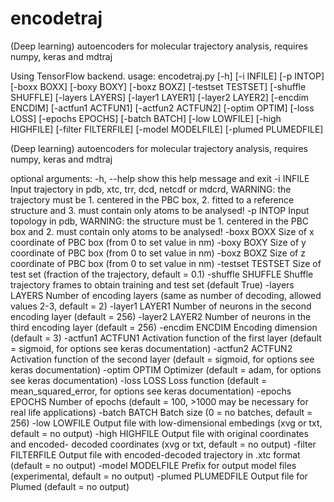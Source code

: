 # encodetraj
(Deep learning) autoencoders for molecular trajectory analysis, requires
numpy, keras and mdtraj

Using TensorFlow backend.
usage: encodetraj.py [-h] [-i INFILE] [-p INTOP] [-boxx BOXX] [-boxy BOXY]
                     [-boxz BOXZ] [-testset TESTSET] [-shuffle SHUFFLE]
                     [-layers LAYERS] [-layer1 LAYER1] [-layer2 LAYER2]
                     [-encdim ENCDIM] [-actfun1 ACTFUN1] [-actfun2 ACTFUN2]
                     [-optim OPTIM] [-loss LOSS] [-epochs EPOCHS]
                     [-batch BATCH] [-low LOWFILE] [-high HIGHFILE]
                     [-filter FILTERFILE] [-model MODELFILE]
                     [-plumed PLUMEDFILE]

(Deep learning) autoencoders for molecular trajectory analysis, requires
numpy, keras and mdtraj

optional arguments:
  -h, --help          show this help message and exit
  -i INFILE           Input trajectory in pdb, xtc, trr, dcd, netcdf or mdcrd,
                      WARNING: the trajectory must be 1. centered in the PBC
                      box, 2. fitted to a reference structure and 3. must
                      contain only atoms to be analysed!
  -p INTOP            Input topology in pdb, WARNING: the structure must be 1.
                      centered in the PBC box and 2. must contain only atoms
                      to be analysed!
  -boxx BOXX          Size of x coordinate of PBC box (from 0 to set value in
                      nm)
  -boxy BOXY          Size of y coordinate of PBC box (from 0 to set value in
                      nm)
  -boxz BOXZ          Size of z coordinate of PBC box (from 0 to set value in
                      nm)
  -testset TESTSET    Size of test set (fraction of the trajectory, default =
                      0.1)
  -shuffle SHUFFLE    Shuffle trajectory frames to obtain training and test
                      set (default True)
  -layers LAYERS      Number of encoding layers (same as number of decoding,
                      allowed values 2-3, default = 2)
  -layer1 LAYER1      Number of neurons in the second encoding layer (default
                      = 256)
  -layer2 LAYER2      Number of neurons in the third encoding layer (default =
                      256)
  -encdim ENCDIM      Encoding dimension (default = 3)
  -actfun1 ACTFUN1    Activation function of the first layer (default =
                      sigmoid, for options see keras documentation)
  -actfun2 ACTFUN2    Activation function of the second layer (default =
                      sigmoid, for options see keras documentation)
  -optim OPTIM        Optimizer (default = adam, for options see keras
                      documentation)
  -loss LOSS          Loss function (default = mean_squared_error, for options
                      see keras documentation)
  -epochs EPOCHS      Number of epochs (default = 100, >1000 may be necessary
                      for real life applications)
  -batch BATCH        Batch size (0 = no batches, default = 256)
  -low LOWFILE        Output file with low-dimensional embedings (xvg or txt,
                      default = no output)
  -high HIGHFILE      Output file with original coordinates and encoded-
                      decoded coordinates (xvg or txt, default = no output)
  -filter FILTERFILE  Output file with encoded-decoded trajectory in .xtc
                      format (default = no output)
  -model MODELFILE    Prefix for output model files (experimental, default =
                      no output)
  -plumed PLUMEDFILE  Output file for Plumed (default = no output)
